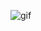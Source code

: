 ![gif](https://user-images.githubusercontent.com/71793869/140064103-039fd806-e45c-489f-a91b-9c6e83cf26a8.gif)
